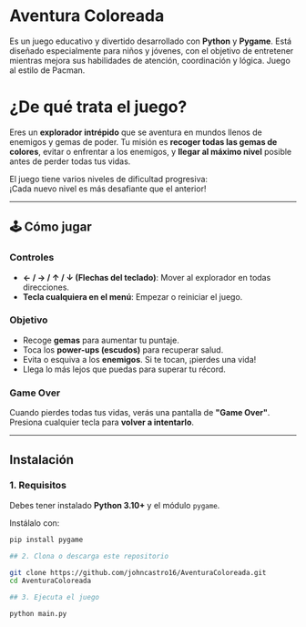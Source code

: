 # Aventura Coloreada

Es un juego educativo y divertido desarrollado con **Python** y **Pygame**. Está diseñado especialmente para niños y jóvenes, con el objetivo de entretener mientras mejora sus habilidades de atención, coordinación y lógica. Juego al estilo de Pacman.

# ¿De qué trata el juego?

Eres un **explorador intrépido** que se aventura en mundos llenos de enemigos y gemas de poder. Tu misión es **recoger todas las gemas de colores**, evitar o enfrentar a los enemigos, y **llegar al máximo nivel** posible antes de perder todas tus vidas.

El juego tiene varios niveles de dificultad progresiva:  
¡Cada nuevo nivel es más desafiante que el anterior!

---

## 🕹️ Cómo jugar

### Controles

- **← / → / ↑ / ↓ (Flechas del teclado)**: Mover al explorador en todas direcciones.
- **Tecla cualquiera en el menú**: Empezar o reiniciar el juego.

### Objetivo

- Recoge **gemas** para aumentar tu puntaje.
- Toca los **power-ups (escudos)** para recuperar salud.
- Evita o esquiva a los **enemigos**. Si te tocan, ¡pierdes una vida!
- Llega lo más lejos que puedas para superar tu récord.

### Game Over

Cuando pierdes todas tus vidas, verás una pantalla de **"Game Over"**.  
Presiona cualquier tecla para **volver a intentarlo**.

---

## Instalación

### 1. Requisitos
Debes tener instalado **Python 3.10+** y el módulo `pygame`.

Instálalo con:

```bash
pip install pygame

## 2. Clona o descarga este repositorio

git clone https://github.com/johncastro16/AventuraColoreada.git
cd AventuraColoreada

## 3. Ejecuta el juego

python main.py